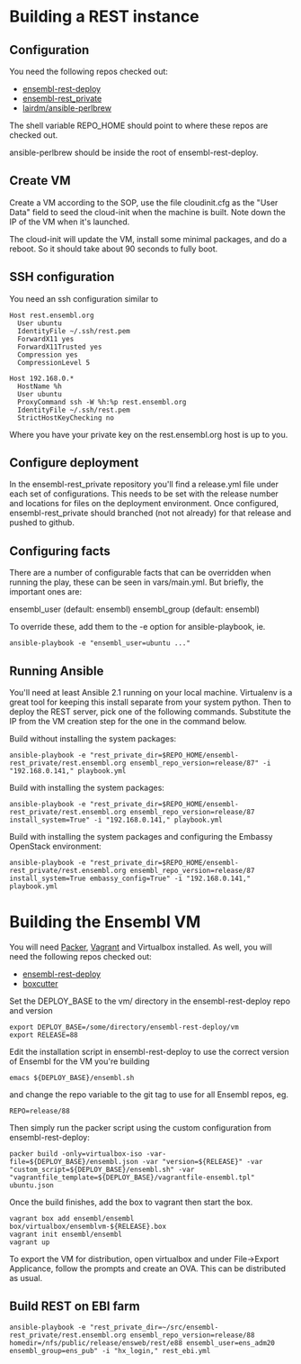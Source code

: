 # Building a REST instance

## Configuration

You need the following repos checked out:

* [ensembl-rest-deploy](https://github.com/Ensembl/ensembl-rest-deploy)
* [ensembl-rest_private](https://github.com/Ensembl/ensembl-rest_private)
* [lairdm/ansible-perlbrew](https://github.com/lairdm/ansible-perlbrew)

The shell variable REPO_HOME should point to where these repos are checked out.

ansible-perlbrew should be inside the root of ensembl-rest-deploy.

## Create VM

Create a VM according to the SOP, use the file cloudinit.cfg as the "User Data" field to seed the cloud-init when the machine is built. Note down the IP of the VM when it's launched.

The cloud-init will update the VM, install some minimal packages, and do a reboot.  So it should take about 90 seconds to fully boot.

## SSH configuration

You need an ssh configuration similar to

```
Host rest.ensembl.org
  User ubuntu
  IdentityFile ~/.ssh/rest.pem
  ForwardX11 yes
  ForwardX11Trusted yes
  Compression yes
  CompressionLevel 5

Host 192.168.0.*
  HostName %h
  User ubuntu
  ProxyCommand ssh -W %h:%p rest.ensembl.org
  IdentityFile ~/.ssh/rest.pem
  StrictHostKeyChecking no

```

Where you have your private key on the rest.ensembl.org host is up to you.

## Configure deployment

In the ensembl-rest_private repository you'll find a release.yml file under each set of configurations. This needs to be set with the release number and locations for files on the deployment environment. Once configured, ensembl-rest_private should branched (not not already) for that release and pushed to github.

## Configuring facts

There are a number of configurable facts that can be overridden when running the play, these can be seen in vars/main.yml. But briefly, the important ones are:

ensembl_user (default: ensembl)
ensembl_group (default: ensembl)

To override these, add them to the -e option for ansible-playbook, ie.

```
ansible-playbook -e "ensembl_user=ubuntu ..."
```

## Running Ansible

You'll need at least Ansible 2.1 running on your local machine. Virtualenv is a great tool for keeping this install separate from your system python. Then to deploy the REST server, pick one of the following commands. Substitute the IP from the VM creation step for the one in the command below.

Build without installing the system packages:

```
ansible-playbook -e "rest_private_dir=$REPO_HOME/ensembl-rest_private/rest.ensembl.org ensembl_repo_version=release/87" -i "192.168.0.141," playbook.yml
```
Build with installing the system packages:

```
ansible-playbook -e "rest_private_dir=$REPO_HOME/ensembl-rest_private/rest.ensembl.org ensembl_repo_version=release/87 install_system=True" -i "192.168.0.141," playbook.yml
```

Build with installing the system packages and configuring the Embassy OpenStack environment:

```
ansible-playbook -e "rest_private_dir=$REPO_HOME/ensembl-rest_private/rest.ensembl.org ensembl_repo_version=release/87 install_system=True embassy_config=True" -i "192.168.0.141," playbook.yml
```

# Building the Ensembl VM

You will need [Packer](https://www.packer.io/), [Vagrant](https://www.vagrantup.com/) and Virtualbox installed. As well, you will need the following repos checked out:

* [ensembl-rest-deploy](https://github.com/Ensembl/ensembl-rest-deploy)
* [boxcutter](https://github.com/boxcutter/ubuntu.git)

Set the DEPLOY_BASE to the vm/ directory in the ensembl-rest-deploy repo and version

```
export DEPLOY_BASE=/some/directory/ensembl-rest-deploy/vm
export RELEASE=88
```

Edit the installation script in ensembl-rest-deploy to use the correct version of Ensembl for the VM you're building

```
emacs ${DEPLOY_BASE}/ensembl.sh
```

and change the repo variable to the git tag to use for all Ensembl repos, eg.

```
REPO=release/88
```

Then simply run the packer script using the custom configuration from ensembl-rest-deploy:

```
packer build -only=virtualbox-iso -var-file=${DEPLOY_BASE}/ensembl.json -var "version=${RELEASE}" -var "custom_script=${DEPLOY_BASE}/ensembl.sh" -var "vagrantfile_template=${DEPLOY_BASE}/vagrantfile-ensembl.tpl" ubuntu.json
```

Once the build finishes, add the box to vagrant then start the box.

```
vagrant box add ensembl/ensembl box/virtualbox/ensemblvm-${RELEASE}.box
vagrant init ensembl/ensembl
vagrant up
```

To export the VM for distribution, open virtualbox and under File->Export Applicance, follow the prompts and create an OVA. This can be distributed as usual.

## Build REST on EBI farm

```
ansible-playbook -e "rest_private_dir=~/src/ensembl-rest_private/rest.ensembl.org ensembl_repo_version=release/88 homedir=/nfs/public/release/ensweb/rest/e88 ensembl_user=ens_adm20 ensembl_group=ens_pub" -i "hx_login," rest_ebi.yml
```
